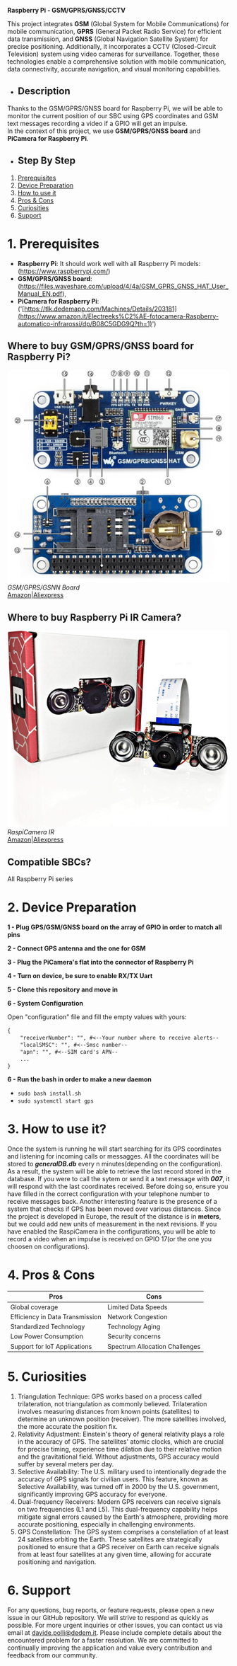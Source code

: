 **Raspberry Pi - GSM/GPRS/GNSS/CCTV**

This project integrates **GSM** (Global System for Mobile Communications) for mobile communication, **GPRS** (General Packet Radio Service) for efficient data transmission, and **GNSS** (Global Navigation Satellite System) for precise positioning. Additionally, it incorporates a CCTV (Closed-Circuit Television) system using video cameras for surveillance. Together, these technologies enable a comprehensive solution with mobile communication, data connectivity, accurate navigation, and visual monitoring capabilities.<br>

- ## **Description**
Thanks to the GSM/GPRS/GNSS board for Raspberry Pi, we will be able to monitor the current position of our SBC using GPS coordinates and GSM text messages recording a video if a GPIO will get an impulse. <br>
In the context of this project, we use **GSM/GPRS/GNSS board** and **PiCamera for Raspberry Pi**. <br>

- ## Step By Step
1. [Prerequisites](#prerequisites)<br>
2. [Device Preparation](#preparazione)<br>
3. [How to use it](#howtouseit)<br>
4. [Pros & Cons](#pros-and-cons)<br>
5. [Curiosities](#curiosities)<br>
6. [Support](#support)<br>
   
# 1. Prerequisites <div id="prerequisites"></div>
- **Raspberry Pi**: It should work well with all Raspberry Pi models: (https://www.raspberrypi.com/)<br>
- **GSM/GPRS/GNSS board**: <br> (https://files.waveshare.com/upload/4/4a/GSM_GPRS_GNSS_HAT_User_Manual_EN.pdf), <br>
- **PiCamera for Raspberry Pi**: <br> ('[https://tlk.dedemapp.com/Machines/Details/203181](https://www.amazon.it/Electreeks%C2%AE-fotocamera-Raspberry-automatico-infrarossi/dp/B08C5GDG9Q?th=1)') <br>

## Where to buy GSM/GPRS/GNSS board for Raspberry Pi?
![GSM/GPRS/GSNN Board](hatgps.png)<br>
*GSM/GPRS/GSNN Board*<br>
[Amazon]()|[Aliexpress]()<br>

## Where to buy Raspberry Pi IR Camera?
![RaspiCameraIR](picamera.jpg)<br>
*RaspiCamera IR*<br>
[Amazon](https://www.amazon.it/Electreeks%C2%AE-fotocamera-Raspberry-automatico-infrarossi/dp/B08C5GDG9Q?th=1)|[Aliexpress](https://www.aliexpress.us/item/2251832597184177.html?spm=a2g0o.productlist.main.1.2ef2365f0gDFCP&algo_pvid=89b3c4b3-a9dc-4238-84d1-948b387117d4&algo_exp_id=89b3c4b3-a9dc-4238-84d1-948b387117d4-0&pdp_npi=4%40dis%21EUR%2113.83%219.96%21%21%2114.71%2110.59%21%402103225217060051148274358e38cd%2112000037102820125%21sea%21US%214652921009%21&curPageLogUid=uDZvQ76DhRfl&utparam-url=scene%3Asearch%7Cquery_from%3A)<br>

## Compatible SBCs?
All Raspberry Pi series<br>

# 2. Device Preparation <div id="preparazione"></div>
**1 - Plug GPS/GSM/GNSS board on the array of GPIO in order to match all pins**<br>

**2 - Connect GPS antenna and the one for GSM**<br>

**3 - Plug the PiCamera's flat into the connector of Raspberry Pi**<br>

**4 - Turn on device, be sure to enable RX/TX Uart**<br>

**5 - Clone this repository and move in**<br>
  
**6 - System Configuration** <div id="configurazione"></div>
Open "configuration" file and fill the empty values with yours: 
```
{
    "receiverNumber": "", #<--Your number where to receive alerts--
    "localSMSC": "", #<--Smsc number--
    "apn": "", #<--SIM card's APN--
    ...
}
```

**6 - Run the bash in order to make a new daemon**<br>
- `sudo bash install.sh` <br>
- `sudo systemctl start gps` <br>

# 3. How to use it? <div id="howtouseit"></div>
Once the system is running he will start searching for its GPS coordinates and listening for incoming calls or messagges.
All the coordinates will be stored to ***generalDB.db*** every n minutes(depending on the configuration). As a result, the system will be able to retrieve the last record stored in the database.
If you were to call the sytem or send it a text message with ***007***, it will respond with the last coordinates received. Before doing so, ensure you have filled in the correct configuration with your telephone number to receive messages back.
Another interesting feature is the presence of a system that checks if GPS has been moved over various distances. Since the project is developed in Europe, the result of the distance is in **meters**, but we could add new units of measurement in the next revisions.
If you have enabled the RaspiCamera in the configurations, you will be able to record a video when an impulse is received on GPIO 17(or the one you choosen on configurations).

# **4. Pros & Cons** <div id="pros-and-cons"></div>
| **Pros**                                      | **Cons**                                                |
|-----------------------------------------------|----------------------------------------------------------|
| Global coverage                               | Limited Data Speeds                                      |
| Efficiency in Data Transmission               | Network Congestion                                       |
| Standardized Technology                       | Technology Aging                                         |
| Low Power Consumption                         | Security concerns                                        |
| Support for IoT Applications                  | Spectrum Allocation Challenges                           | 

# **5. Curiosities** <div id="curiosities"></div>
1. Triangulation Technique: GPS works based on a process called trilateration, not triangulation as commonly believed. Trilateration involves measuring distances from known points (satellites) to determine an unknown position (receiver). The more satellites involved, the more accurate the position fix.
2. Relativity Adjustment: Einstein's theory of general relativity plays a role in the accuracy of GPS. The satellites' atomic clocks, which are crucial for precise timing, experience time dilation due to their relative motion and the gravitational field. Without adjustments, GPS accuracy would suffer by several meters per day.
3. Selective Availability: The U.S. military used to intentionally degrade the accuracy of GPS signals for civilian users. This feature, known as Selective Availability, was turned off in 2000 by the U.S. government, significantly improving GPS accuracy for everyone.
4. Dual-frequency Receivers: Modern GPS receivers can receive signals on two frequencies (L1 and L5). This dual-frequency capability helps mitigate signal errors caused by the Earth's atmosphere, providing more accurate positioning, especially in challenging environments.
5. GPS Constellation: The GPS system comprises a constellation of at least 24 satellites orbiting the Earth. These satellites are strategically positioned to ensure that a GPS receiver on Earth can receive signals from at least four satellites at any given time, allowing for accurate positioning and navigation.

# **6. Support** <div id="support"></div>
For any questions, bug reports, or feature requests, please open a new issue in our GitHub repository. We will strive to respond as quickly as possible.
For more urgent inquiries or other issues, you can contact us via email at davide.polli@dedem.it. Please include complete details about the encountered problem for a faster resolution.
We are committed to continually improving the application and value every contribution and feedback from our community.

